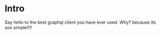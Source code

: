 # Intro

Say hello to the best graphql client you have ever used. Why? because its soo simple!!!!

<!-- STORY -->
<!-- 
```jsx
import { useQuery } from 'graphicool';

``` -->

